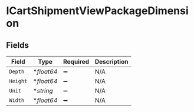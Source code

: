 # ICartShipmentViewPackageDimension


## Fields

| Field              | Type               | Required           | Description        |
| ------------------ | ------------------ | ------------------ | ------------------ |
| `Depth`            | **float64*         | :heavy_minus_sign: | N/A                |
| `Height`           | **float64*         | :heavy_minus_sign: | N/A                |
| `Unit`             | **string*          | :heavy_minus_sign: | N/A                |
| `Width`            | **float64*         | :heavy_minus_sign: | N/A                |